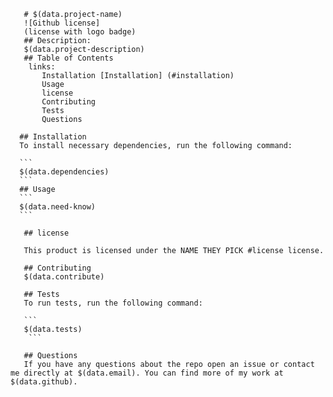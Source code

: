 
       # $(data.project-name)
       ![Github license]
       (license with logo badge)
       ## Description:
       $(data.project-description)
       ## Table of Contents
        links: 
           Installation [Installation] (#installation)
           Usage 
           license
           Contributing
           Tests 
           Questions 
      
      ## Installation
      To install necessary dependencies, run the following command:
      
      ```
      $(data.dependencies)
      ```
      ## Usage 
      ```
      $(data.need-know)
      ```
      
       ## license
      
       This product is licensed under the NAME THEY PICK #license license. 
      
       ## Contributing
       $(data.contribute)
      
       ## Tests 
       To run tests, run the following command:
      
       ```
       $(data.tests)
        ```
      
       ## Questions 
       If you have any questions about the repo open an issue or contact me directly at $(data.email). You can find more of my work at $(data.github).        
            